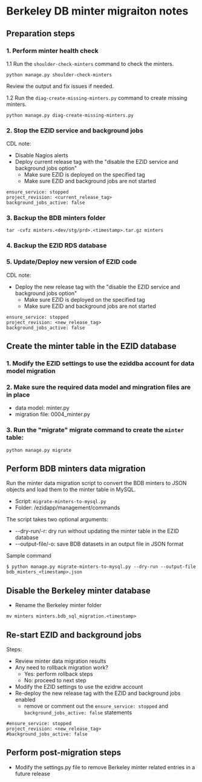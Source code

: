 # Berkeley DB minter migraiton notes

## Preparation steps

### 1. Perform minter health check

1.1 Run the `shoulder-check-minters` command to check the minters.
```
python manage.py shoulder-check-minters
```
Review the output and fix issues if needed.

1.2 Run the `diag-create-missing-minters.py` command to create missing minters.
```
python manage.py diag-create-missing-minters.py
```

### 2. Stop the EZID service and background jobs
CDL note:
* Disable Nagios alerts
* Deploy current release tag with the "disable the EZID service and background jobs option"
  * Make sure EZID is deployed on the specified tag
  * Make sure EZID and background jobs are not started
```
ensure_service: stopped
project_revision: <current_release_tag>
background_jobs_active: false
```
### 3. Backup the BDB minters folder
```
tar -cvfz minters.<dev/stg/prd>.<timestamp>.tar.gz minters
```
### 4. Backup the EZID RDS database

### 5. Update/Deploy new version of EZID code
CDL note:
* Deploy the new release tag with the "disable the EZID service and background jobs option"
  * Make sure EZID is deployed on the specified tag
  * Make sure EZID and background jobs are not started
```
ensure_service: stopped
project_revision: <new_release_tag>
background_jobs_active: false
```

## Create the minter table in the EZID database

### 1. Modify the EZID settings to use the eziddba account for data model migration
### 2. Make sure the required data model and mingration files are in place
* data model: minter.py
* migration file: 0004_minter.py

### 3. Run the "migrate" migrate command to create the `minter` table:
```
python manage.py migrate
```

## Perform BDB minters data migration

Run the minter data migration script to convert the BDB minters to JSON objects and load them to the minter table in MySQL.

* Script: `migrate-minters-to-mysql.py`
* Folder: /ezidapp/management/commands

The script takes two optional arguments:
* --dry-run/-r: dry run without updating the minter table in the EZID database
* --output-file/-o: save BDB datasets in an output file in JSON format

Sample command
```
$ python manage.py migrate-minters-to-mysql.py --dry-run --output-file bdb_minters_<timestamp>.json
```

## Disable the Berkeley minter database 

* Rename the Berkeley minter folder
```
mv minters minters.bdb_sql_migration.<timestamp>
```

## Re-start EZID and background jobs
Steps:
* Review minter data migration results
* Any need to rollback migration work?
  * Yes: perform rollback steps
  * No: proceed to next step
* Modify the EZID settings to use the ezidrw account
* Re-deploy the new release tag with the EZID and background jobs enabled
  * remove or comment out the `ensure_service: stopped` and `background_jobs_active: false` statements

```
#ensure_service: stopped
project_revision: <new_release_tag>
#background_jobs_active: false
```
## Perform post-migration steps
* Modify the settings.py file to remove Berkeley minter related entries in a future release
 
 
